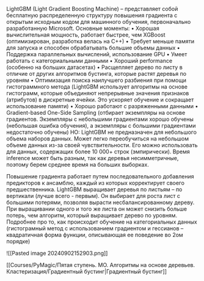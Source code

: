 
LightGBM (Light Gradient Boosting Machine) – представляет собой бесплатную распределенную структуру повышения градиента с открытым исходным кодом для машинного обучения, первоначально разработанную Microsoft.
Основные моменты:
• Хорошая вычислительная мощность, работает быстрее, чем XGBoost (оптимизирован, разработка велась на C++)
• Требует меньше памяти для запуска и способен обрабатывать большие объемы данных
• Поддержка параллельных вычислений, использование GPU
• Умеет работать с категориальными данными
• Хороший performance (особенно на больших датасетах)
• Расщепляет дерево по листу в отличие от других алгоритмов бустинга, которые растят деревья по уровням
• Оптимизация поиска наилучшего разбиения при помощи гистограммного метода (LightGBM использует алгоритмы на основе гистограмм, которые объединяют непрерывные значения признаков (атрибутов) в дискретные ячейки. Это ускоряет обучение и сокращает использование памяти)
• Хорошо работают с разряженными данными
• Gradient-based One-Side Sampling (отбирает экземпляры на основе градиентов. Экземпляры с небольшими градиентами хорошо обучены (небольшая ошибка обучения), а экземпляры с большими градиентами недостаточно обучены)
НО: LightGBM не предназначен для небольшого объема наборов данных. Может легко переобучиться на небольшом объеме данных из-за своей чувствительности. Его можно использовать для данных, содержащих более 10 000+ строк (эмпирически). Время inference может быть разным, так как деревья несимметричные, поэтому берем среднее время на больших выборках.


Повышение градиента работает путем последовательного добавления предикторов к
ансамблю, каждый из которых корректирует своего предшественника.
LightGBM выращивает деревья по листьям – по вертикали (лучше всего - первым). Он выбирает для роста лист с большими потерями, позволяя вырасти несбалансированному дереву.
При выращивании одного и того же листа он может снизить больше потерь, чем алгоритм,
который выращивает дерево по уровням.
Подробнее про то, как происходит обучение на категориальных данных (гистограмный метод с использованием градиентом и гессианов – квадратичная форма функции, описывающая ее поведение во 2ом порядке)

![[Pasted image 20240902152903.png]]

[[Courses/PyMagic/Пятая ступень. МО. Алгоритмы на основе деревьев. Кластеризация/Градиентный бустинг|Градиентный бустинг]]